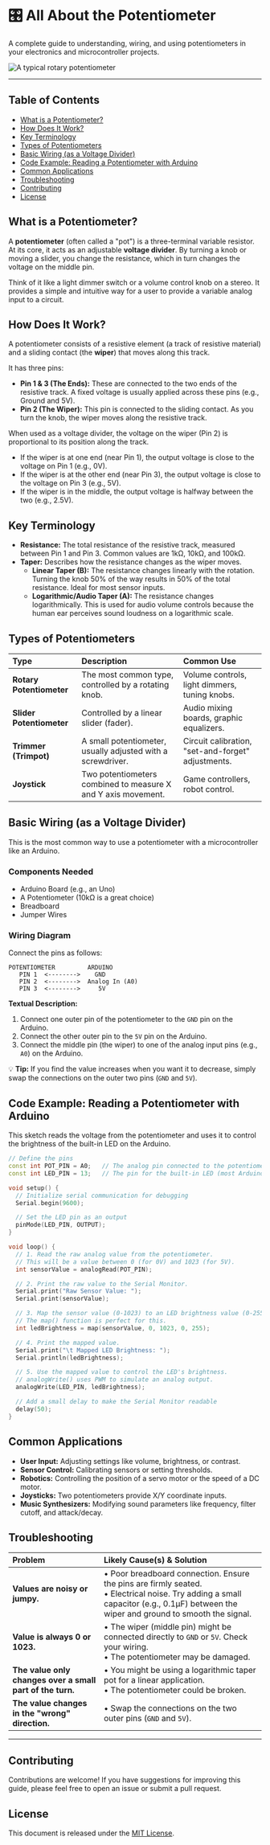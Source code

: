
# 🎛️ All About the Potentiometer

A complete guide to understanding, wiring, and using potentiometers in your electronics and microcontroller projects.

![A typical rotary potentiometer](https://upload.wikimedia.org/wikipedia/commons/thumb/d/d0/Potentiometer.jpg/320px-Potentiometer.jpg)

---

## Table of Contents

*   [What is a Potentiometer?](#what-is-a-potentiometer)
*   [How Does It Work?](#how-does-it-work)
*   [Key Terminology](#key-terminology)
*   [Types of Potentiometers](#types-of-potentiometers)
*   [Basic Wiring (as a Voltage Divider)](#basic-wiring-as-a-voltage-divider)
*   [Code Example: Reading a Potentiometer with Arduino](#code-example-reading-a-potentiometer-with-arduino)
*   [Common Applications](#common-applications)
*   [Troubleshooting](#troubleshooting)
*   [Contributing](#contributing)
*   [License](#license)

## What is a Potentiometer?

A **potentiometer** (often called a "pot") is a three-terminal variable resistor. At its core, it acts as an adjustable **voltage divider**. By turning a knob or moving a slider, you change the resistance, which in turn changes the voltage on the middle pin.

Think of it like a light dimmer switch or a volume control knob on a stereo. It provides a simple and intuitive way for a user to provide a variable analog input to a circuit.

## How Does It Work?

A potentiometer consists of a resistive element (a track of resistive material) and a sliding contact (the **wiper**) that moves along this track.

It has three pins:
*   **Pin 1 & 3 (The Ends):** These are connected to the two ends of the resistive track. A fixed voltage is usually applied across these pins (e.g., Ground and 5V).
*   **Pin 2 (The Wiper):** This pin is connected to the sliding contact. As you turn the knob, the wiper moves along the resistive track.

When used as a voltage divider, the voltage on the wiper (Pin 2) is proportional to its position along the track.
*   If the wiper is at one end (near Pin 1), the output voltage is close to the voltage on Pin 1 (e.g., 0V).
*   If the wiper is at the other end (near Pin 3), the output voltage is close to the voltage on Pin 3 (e.g., 5V).
*   If the wiper is in the middle, the output voltage is halfway between the two (e.g., 2.5V).

## Key Terminology

*   **Resistance:** The total resistance of the resistive track, measured between Pin 1 and Pin 3. Common values are 1kΩ, 10kΩ, and 100kΩ.
*   **Taper:** Describes how the resistance changes as the wiper moves.
    *   **Linear Taper (B):** The resistance changes linearly with the rotation. Turning the knob 50% of the way results in 50% of the total resistance. Ideal for most sensor inputs.
    *   **Logarithmic/Audio Taper (A):** The resistance changes logarithmically. This is used for audio volume controls because the human ear perceives sound loudness on a logarithmic scale.

## Types of Potentiometers

| Type | Description | Common Use |
| :--- | :--- | :--- |
| **Rotary Potentiometer** | The most common type, controlled by a rotating knob. | Volume controls, light dimmers, tuning knobs. |
| **Slider Potentiometer** | Controlled by a linear slider (fader). | Audio mixing boards, graphic equalizers. |
| **Trimmer (Trimpot)** | A small potentiometer, usually adjusted with a screwdriver. | Circuit calibration, "set-and-forget" adjustments. |
| **Joystick** | Two potentiometers combined to measure X and Y axis movement. | Game controllers, robot control. |

## Basic Wiring (as a Voltage Divider)

This is the most common way to use a potentiometer with a microcontroller like an Arduino.

### Components Needed
*   Arduino Board (e.g., an Uno)
*   A Potentiometer (10kΩ is a great choice)
*   Breadboard
*   Jumper Wires

### Wiring Diagram

Connect the pins as follows:

```
POTENTIOMETER         ARDUINO
   PIN 1  <-------->    GND
   PIN 2  <-------->  Analog In (A0)
   PIN 3  <-------->     5V
```

**Textual Description:**
1.  Connect one outer pin of the potentiometer to the `GND` pin on the Arduino.
2.  Connect the other outer pin to the `5V` pin on the Arduino.
3.  Connect the middle pin (the wiper) to one of the analog input pins (e.g., `A0`) on the Arduino.

💡 **Tip:** If you find the value increases when you want it to decrease, simply swap the connections on the outer two pins (`GND` and `5V`).

## Code Example: Reading a Potentiometer with Arduino

This sketch reads the voltage from the potentiometer and uses it to control the brightness of the built-in LED on the Arduino.

```cpp
// Define the pins
const int POT_PIN = A0;   // The analog pin connected to the potentiometer's wiper
const int LED_PIN = 13;   // The pin for the built-in LED (most Arduinos)

void setup() {
  // Initialize serial communication for debugging
  Serial.begin(9600);

  // Set the LED pin as an output
  pinMode(LED_PIN, OUTPUT);
}

void loop() {
  // 1. Read the raw analog value from the potentiometer.
  // This will be a value between 0 (for 0V) and 1023 (for 5V).
  int sensorValue = analogRead(POT_PIN);

  // 2. Print the raw value to the Serial Monitor.
  Serial.print("Raw Sensor Value: ");
  Serial.print(sensorValue);

  // 3. Map the sensor value (0-1023) to an LED brightness value (0-255).
  // The map() function is perfect for this.
  int ledBrightness = map(sensorValue, 0, 1023, 0, 255);

  // 4. Print the mapped value.
  Serial.print("\t Mapped LED Brightness: ");
  Serial.println(ledBrightness);

  // 5. Use the mapped value to control the LED's brightness.
  // analogWrite() uses PWM to simulate an analog output.
  analogWrite(LED_PIN, ledBrightness);

  // Add a small delay to make the Serial Monitor readable
  delay(50);
}
```

## Common Applications
*   **User Input:** Adjusting settings like volume, brightness, or contrast.
*   **Sensor Control:** Calibrating sensors or setting thresholds.
*   **Robotics:** Controlling the position of a servo motor or the speed of a DC motor.
*   **Joysticks:** Two potentiometers provide X/Y coordinate inputs.
*   **Music Synthesizers:** Modifying sound parameters like frequency, filter cutoff, and attack/decay.

## Troubleshooting

| Problem | Likely Cause(s) & Solution |
| :--- | :--- |
| **Values are noisy or jumpy.** | • Poor breadboard connection. Ensure the pins are firmly seated.<br>• Electrical noise. Try adding a small capacitor (e.g., 0.1µF) between the wiper and ground to smooth the signal. |
| **Value is always 0 or 1023.** | • The wiper (middle pin) might be connected directly to `GND` or `5V`. Check your wiring.<br>• The potentiometer may be damaged. |
| **The value only changes over a small part of the turn.**| • You might be using a logarithmic taper pot for a linear application.<br>• The potentiometer could be broken. |
| **The value changes in the "wrong" direction.** | • Swap the connections on the two outer pins (`GND` and `5V`). |

---

## Contributing

Contributions are welcome! If you have suggestions for improving this guide, please feel free to open an issue or submit a pull request.

## License

This document is released under the [MIT License](LICENSE).

